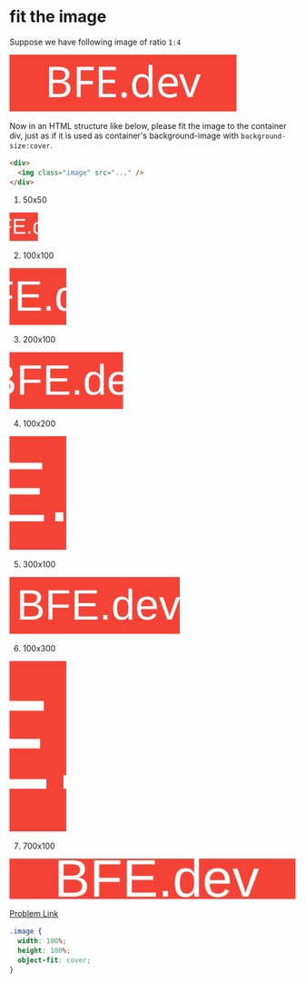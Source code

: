 # fit the image

Suppose we have following image of ratio `1:4`

<img src="./assets/011-1.svg" width="400">

Now in an HTML structure like below, please fit the image to the container div, just as if it is used as container's background-image with `background-size:cover`.

```html
<div>
  <img class="image" src="..." />
</div>
```

1. 50x50

<img src="./assets/011-2.png" width="50">

2. 100x100

<img src="./assets/011-3.png" width="100">

3. 200x100

<img src="./assets/011-4.png" width="200">

4. 100x200

<img src="./assets/011-5.png" width="100">

5. 300x100

<img src="./assets/011-6.png" width="300">

6. 100x300

<img src="./assets/011-7.png" width="100">

7. 700x100

<img src="./assets/011-8.png" width="700">

[Problem Link](https://bigfrontend.dev/css/fit-the-image)

```css
.image {
  width: 100%;
  height: 100%;
  object-fit: cover;
}
```
